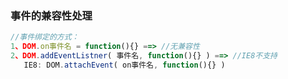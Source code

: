 ### 事件的兼容性处理

```js
//事件绑定的方式：
1、DOM.on事件名 = function(){} ==> //无兼容性
2、DOM.addEventListner( 事件名, function(){} ) ==> //IE8不支持
   IE8: DOM.attachEvent( on事件名, function(){} )
```



